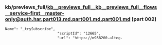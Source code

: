 ### kb/previews_full/kb__previews_full__kb__previews_full__flows__service-first__master-only@auth.har.part013.md.part001.md.part001.md (part 002)

```md
Name": "_trySubscribe",
                        "scriptId": "12665",
                        "url": "https://n958200.alteg.
```

```
